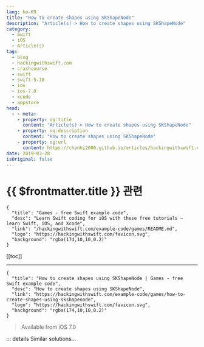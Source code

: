 ```yaml
---
lang: ko-KR
title: "How to create shapes using SKShapeNode"
description: "Article(s) > How to create shapes using SKShapeNode"
category:
  - Swift
  - iOS
  - Article(s)
tag: 
  - blog
  - hackingwithswift.com
  - crashcourse
  - swift
  - swift-5.10
  - ios
  - ios-7.0
  - xcode
  - appstore
head:
  - - meta:
    - property: og:title
      content: "Article(s) > How to create shapes using SKShapeNode"
    - property: og:description
      content: "How to create shapes using SKShapeNode"
    - property: og:url
      content: https://chanhi2000.github.io/articles/hackingwithswift.com/example-code/games/how-to-create-shapes-using-skshapenode.html
date: 2019-03-28
isOriginal: false
---
```


# {{ $frontmatter.title }} 관련

```component VPCard
{
  "title": "Games - free Swift example code",
  "desc": "Learn Swift coding for iOS with these free tutorials – learn Swift, iOS, and Xcode",
  "link": "/hackingwithswift.com/example-code/games/README.md",
  "logo": "https://hackingwithswift.com/favicon.svg",
  "background": "rgba(174,10,10,0.2)"
}
```

[[toc]]

---

```component VPCard
{
  "title": "How to create shapes using SKShapeNode | Games - free Swift example code",
  "desc": "How to create shapes using SKShapeNode",
  "link": "https://hackingwithswift.com/example-code/games/how-to-create-shapes-using-skshapenode",
  "logo": "https://hackingwithswift.com/favicon.svg",
  "background": "rgba(174,10,10,0.2)"
}
```

> Available from iOS 7.0

<!-- TODO: 작성 -->

<!-- 
SpriteKit's `SKShapeNode` class is a fast and convenient way to draw arbitrary shapes in your games, including circles, lines, rounded rectangles and more. You can assign a fill color, a stroke color and width, plus other drawing options such as whether it should glow – yes, really.

The example code below draws a rounded rectangle smack in the middle of the game scene, giving it a red fill color and a 10-point blue border:

```swift
let shape = SKShapeNode()
shape.path = UIBezierPath(roundedRect: CGRect(x: -128, y: -128, width: 256, height: 256), cornerRadius: 64).cgPath
shape.position = CGPoint(x: frame.midX, y: frame.midY)
shape.fillColor = UIColor.red
shape.strokeColor = UIColor.blue
shape.lineWidth = 10
addChild(shape)
```

-->

::: details Similar solutions…

<!--
/quick-start/swiftui/how-to-combine-shapes-to-create-new-shapes">How to combine shapes to create new shapes 
/example-code/uikit/how-to-draw-shapes-using-uibezierpath">How to draw shapes using UIBezierPath 
/quick-start/swiftui/how-to-fill-and-stroke-shapes-at-the-same-time">How to fill and stroke shapes at the same time 
/example-code/calayer/how-to-draw-shapes-using-cashapelayer">How to draw shapes using CAShapeLayer 
/quick-start/swiftui/swiftuis-built-in-shapes">SwiftUI’s built-in shapes</a>
-->

